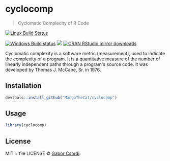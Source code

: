 
# cyclocomp

> Cyclomatic Complecity of R Code

[![Linux Build Status](https://travis-ci.org/MangoTheCat/cyclocomp.svg?branch=master)](https://travis-ci.org/MangoTheCat/cyclocomp)

[![Windows Build status](https://ci.appveyor.com/api/projects/status/github/MangoTheCat/cyclocomp?svg=true)](https://ci.appveyor.com/project/MangoTheCat/cyclocomp)
[![](http://www.r-pkg.org/badges/version/cyclocomp)](http://www.r-pkg.org/pkg/cyclocomp)
[![CRAN RStudio mirror downloads](http://cranlogs.r-pkg.org/badges/cyclocomp)](http://www.r-pkg.org/pkg/cyclocomp)


Cyclomatic complexity is a software metric (measurement), used to indicate
  the complexity of a program. It is a quantitative measure of the number of
  linearly independent paths through a program's source code. It was developed
  by Thomas J. McCabe, Sr. in 1976.

## Installation

```r
devtools::install_github("MangoTheCat/cyclocomp")
```

## Usage

```r
library(cyclocomp)
```

## License

MIT + file LICENSE © [Gabor Csardi](https://github.com/MangoTheCat).
